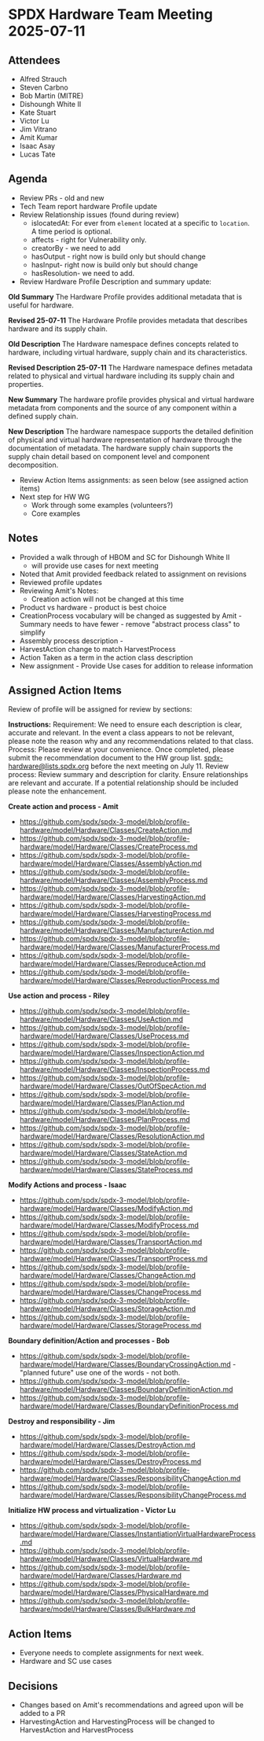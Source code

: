 # SPDX Hardware Team Meeting 2025-07-11

## Attendees

* Alfred Strauch
* Steven Carbno
* Bob Martin (MITRE)
* Dishoungh White II
* Kate Stuart
* Victor Lu
* Jim Vitrano
* Amit Kumar
* Isaac Asay
* Lucas Tate

## Agenda

* Review PRs - old and new
* Tech Team report hardware Profile update
* Review Relationship issues (found during review)
  * islocatedAt: For ever from `element` located at a specific to `location`. A time period is optional.
  * affects - right for Vulnerability only.
  * creatorBy - we need to add
  * hasOutput - right now is build only but should change
  * hasInput- right now is build only but should change
  * hasResolution- we need to add.
* Review Hardware Profile Description and summary update:

**Old Summary**
The Hardware Profile provides additional metadata that is useful for hardware.

**Revised 25-07-11**
The Hardware Profile provides metadata that describes hardware and its supply chain.

**Old Description**
The Hardware namespace defines concepts related to hardware, including virtual hardware, supply chain and its characteristics.

**Revised Description 25-07-11**
The Hardware namespace defines metadata related to physical and virtual hardware including its supply chain and properties.

**New Summary**
The hardware profile provides physical and virtual hardware metadata from components and the source of any component within a defined supply chain.

**New Description**
The hardware namespace supports the detailed definition of physical and virtual hardware representation of hardware through the documentation of metadata. The hardware supply chain supports the supply chain detail based on component level and component decomposition.

* Review Action Items assignments: as seen below (see assigned action items)
* Next step for HW WG
  * Work through some examples (volunteers?)
  * Core examples

## Notes

* Provided a walk through of HBOM and SC for Dishoungh White II
  * will provide use cases for next meeting
* Noted that Amit provided feedback related to assignment on revisions
* Reviewed profile updates
* Reviewing Amit's Notes:
  * Creation action will not be changed at this time
* Product vs hardware - product is best choice
* CreationProcess vocabulary will be changed as suggested by Amit - Summary needs to have fewer - remove "abstract process class" to simplify
* Assembly process description -
* HarvestAction change to match HarvestProcess
* Action Taken as a term in the action class description
* New assignment - Provide Use cases for addition to release information

## Assigned Action Items

Review of profile will be assigned for review by sections:

**Instructions:**
Requirement: We need to ensure each description is clear, accurate and relevant. In the event a class appears to not be relevant, please note the reason why and any recommendations related to that class.
Process: Please review at your convenience. Once completed, please submit the recommendation document to the HW group list. spdx-hardware@lists.spdx.org before the next meeting on July 11.
Review process: Review summary and description for clarity. Ensure relationships are relevant and accurate. If a potential relationship should be included please note the enhancement.

**Create action and process - Amit**
* https://github.com/spdx/spdx-3-model/blob/profile-hardware/model/Hardware/Classes/CreateAction.md
* https://github.com/spdx/spdx-3-model/blob/profile-hardware/model/Hardware/Classes/CreateProcess.md
* https://github.com/spdx/spdx-3-model/blob/profile-hardware/model/Hardware/Classes/AssemblyAction.md
* https://github.com/spdx/spdx-3-model/blob/profile-hardware/model/Hardware/Classes/AssemblyProcess.md
* https://github.com/spdx/spdx-3-model/blob/profile-hardware/model/Hardware/Classes/HarvestingAction.md
* https://github.com/spdx/spdx-3-model/blob/profile-hardware/model/Hardware/Classes/HarvestingProcess.md
* https://github.com/spdx/spdx-3-model/blob/profile-hardware/model/Hardware/Classes/ManufacturerAction.md
* https://github.com/spdx/spdx-3-model/blob/profile-hardware/model/Hardware/Classes/ManufacturerProcess.md
* https://github.com/spdx/spdx-3-model/blob/profile-hardware/model/Hardware/Classes/ReproduceAction.md
* https://github.com/spdx/spdx-3-model/blob/profile-hardware/model/Hardware/Classes/ReproductionProcess.md

**Use action and process - Riley**
* https://github.com/spdx/spdx-3-model/blob/profile-hardware/model/Hardware/Classes/UseAction.md
* https://github.com/spdx/spdx-3-model/blob/profile-hardware/model/Hardware/Classes/UseProcess.md
* https://github.com/spdx/spdx-3-model/blob/profile-hardware/model/Hardware/Classes/InspectionAction.md
* https://github.com/spdx/spdx-3-model/blob/profile-hardware/model/Hardware/Classes/InspectionProcess.md
* https://github.com/spdx/spdx-3-model/blob/profile-hardware/model/Hardware/Classes/OutOfSpecAction.md
* https://github.com/spdx/spdx-3-model/blob/profile-hardware/model/Hardware/Classes/PlanAction.md
* https://github.com/spdx/spdx-3-model/blob/profile-hardware/model/Hardware/Classes/PlanProcess.md
* https://github.com/spdx/spdx-3-model/blob/profile-hardware/model/Hardware/Classes/ResolutionAction.md
* https://github.com/spdx/spdx-3-model/blob/profile-hardware/model/Hardware/Classes/StateAction.md
* https://github.com/spdx/spdx-3-model/blob/profile-hardware/model/Hardware/Classes/StateProcess.md

**Modify Actions and process - Isaac**
* https://github.com/spdx/spdx-3-model/blob/profile-hardware/model/Hardware/Classes/ModifyAction.md
* https://github.com/spdx/spdx-3-model/blob/profile-hardware/model/Hardware/Classes/ModifyProcess.md
* https://github.com/spdx/spdx-3-model/blob/profile-hardware/model/Hardware/Classes/TransportAction.md
* https://github.com/spdx/spdx-3-model/blob/profile-hardware/model/Hardware/Classes/TransportProcess.md
* https://github.com/spdx/spdx-3-model/blob/profile-hardware/model/Hardware/Classes/ChangeAction.md
* https://github.com/spdx/spdx-3-model/blob/profile-hardware/model/Hardware/Classes/ChangeProcess.md
* https://github.com/spdx/spdx-3-model/blob/profile-hardware/model/Hardware/Classes/StorageAction.md
* https://github.com/spdx/spdx-3-model/blob/profile-hardware/model/Hardware/Classes/StorageProcess.md

**Boundary definition/Action and processes - Bob**
* https://github.com/spdx/spdx-3-model/blob/profile-hardware/model/Hardware/Classes/BoundaryCrossingAction.md - "planned future" use one of the words - not both.
* https://github.com/spdx/spdx-3-model/blob/profile-hardware/model/Hardware/Classes/BoundaryDefinitionAction.md
* https://github.com/spdx/spdx-3-model/blob/profile-hardware/model/Hardware/Classes/BoundaryDefinitionProcess.md

**Destroy and responsibility - Jim**
* https://github.com/spdx/spdx-3-model/blob/profile-hardware/model/Hardware/Classes/DestroyAction.md
* https://github.com/spdx/spdx-3-model/blob/profile-hardware/model/Hardware/Classes/DestroyProcess.md
* https://github.com/spdx/spdx-3-model/blob/profile-hardware/model/Hardware/Classes/ResponsibilityChangeAction.md
* https://github.com/spdx/spdx-3-model/blob/profile-hardware/model/Hardware/Classes/ResponsibilityChangeProcess.md

**Initialize HW process and virtualization - Victor Lu**
* https://github.com/spdx/spdx-3-model/blob/profile-hardware/model/Hardware/Classes/InstantiationVirtualHardwareProcess.md
* https://github.com/spdx/spdx-3-model/blob/profile-hardware/model/Hardware/Classes/VirtualHardware.md
* https://github.com/spdx/spdx-3-model/blob/profile-hardware/model/Hardware/Classes/Hardware.md
* https://github.com/spdx/spdx-3-model/blob/profile-hardware/model/Hardware/Classes/PhysicalHardware.md
* https://github.com/spdx/spdx-3-model/blob/profile-hardware/model/Hardware/Classes/BulkHardware.md

## Action Items

* Everyone needs to complete assignments for next week.
* Hardware and SC use cases

## Decisions

* Changes based on Amit's recommendations and agreed upon will be added to a PR
* HarvestingAction and HarvestingProcess will be changed to HarvestAction and HarvestProcess
